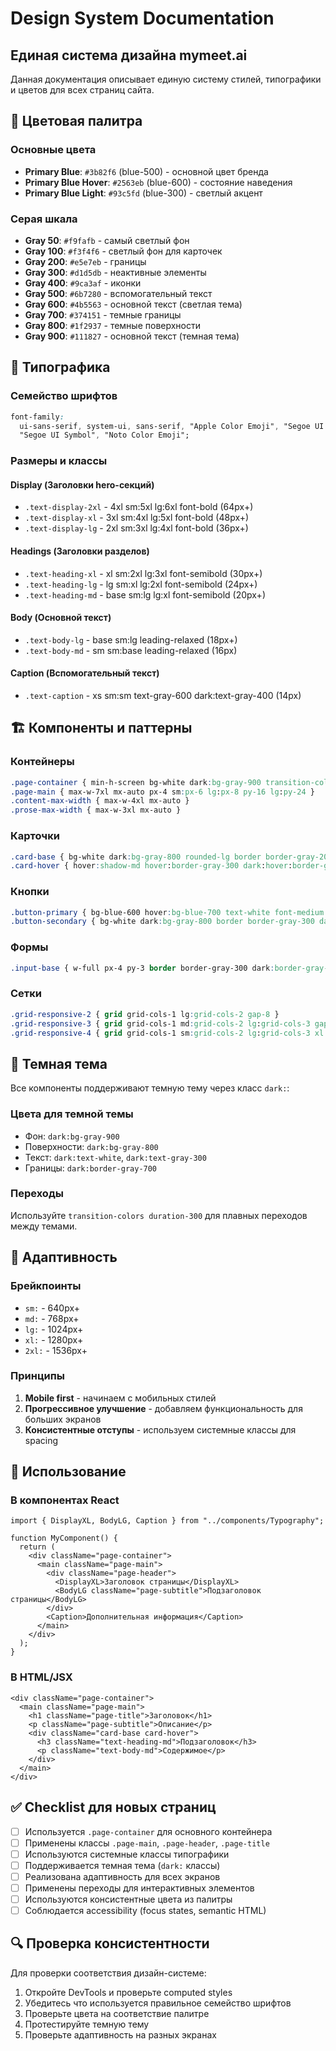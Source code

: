 # Design System Documentation

## Единая система дизайна mymeet.ai

Данная документация описывает единую систему стилей, типографики и цветов для всех страниц сайта.

## 🎨 Цветовая палитра

### Основные цвета

- **Primary Blue**: `#3b82f6` (blue-500) - основной цвет бренда
- **Primary Blue Hover**: `#2563eb` (blue-600) - состояние наведения
- **Primary Blue Light**: `#93c5fd` (blue-300) - светлый акцент

### Серая шкала

- **Gray 50**: `#f9fafb` - самый светлый фон
- **Gray 100**: `#f3f4f6` - светлый фон для карточек
- **Gray 200**: `#e5e7eb` - границы
- **Gray 300**: `#d1d5db` - неактивные элементы
- **Gray 400**: `#9ca3af` - иконки
- **Gray 500**: `#6b7280` - вспомогательный текст
- **Gray 600**: `#4b5563` - основной текст (светлая тема)
- **Gray 700**: `#374151` - темные границы
- **Gray 800**: `#1f2937` - темные поверхности
- **Gray 900**: `#111827` - основной текст (темная тема)

## 📝 Типографика

### Семейство шрифтов

```css
font-family:
  ui-sans-serif, system-ui, sans-serif, "Apple Color Emoji", "Segoe UI Emoji",
  "Segoe UI Symbol", "Noto Color Emoji";
```

### Размеры и классы

#### Display (Заголовки hero-секций)

- `.text-display-2xl` - 4xl sm:5xl lg:6xl font-bold (64px+)
- `.text-display-xl` - 3xl sm:4xl lg:5xl font-bold (48px+)
- `.text-display-lg` - 2xl sm:3xl lg:4xl font-bold (36px+)

#### Headings (Заголовки разделов)

- `.text-heading-xl` - xl sm:2xl lg:3xl font-semibold (30px+)
- `.text-heading-lg` - lg sm:xl lg:2xl font-semibold (24px+)
- `.text-heading-md` - base sm:lg lg:xl font-semibold (20px+)

#### Body (Основной текст)

- `.text-body-lg` - base sm:lg leading-relaxed (18px+)
- `.text-body-md` - sm sm:base leading-relaxed (16px)

#### Caption (Вспомогательный текст)

- `.text-caption` - xs sm:sm text-gray-600 dark:text-gray-400 (14px)

## 🏗️ Компоненты и паттерны

### Контейнеры

```css
.page-container { min-h-screen bg-white dark:bg-gray-900 transition-colors }
.page-main { max-w-7xl mx-auto px-4 sm:px-6 lg:px-8 py-16 lg:py-24 }
.content-max-width { max-w-4xl mx-auto }
.prose-max-width { max-w-3xl mx-auto }
```

### Карточки

```css
.card-base { bg-white dark:bg-gray-800 rounded-lg border border-gray-200 dark:border-gray-700 shadow-sm }
.card-hover { hover:shadow-md hover:border-gray-300 dark:hover:border-gray-600 transition-all duration-200 }
```

### Кнопки

```css
.button-primary { bg-blue-600 hover:bg-blue-700 text-white font-medium px-6 py-3 rounded-lg transition-colors }
.button-secondary { bg-white dark:bg-gray-800 border border-gray-300 dark:border-gray-600 text-gray-700 dark:text-gray-300 hover:bg-gray-50 dark:hover:bg-gray-700 }
```

### Формы

```css
.input-base { w-full px-4 py-3 border border-gray-300 dark:border-gray-600 rounded-lg bg-white dark:bg-gray-800 text-gray-900 dark:text-white }
```

### Сетки

```css
.grid-responsive-2 { grid grid-cols-1 lg:grid-cols-2 gap-8 }
.grid-responsive-3 { grid grid-cols-1 md:grid-cols-2 lg:grid-cols-3 gap-6 }
.grid-responsive-4 { grid grid-cols-1 sm:grid-cols-2 lg:grid-cols-3 xl:grid-cols-4 gap-6 }
```

## 🌙 Темная тема

Все компоненты поддерживают темную тему через класс `dark:`:

### Цвета для темной темы

- Фон: `dark:bg-gray-900`
- Поверхности: `dark:bg-gray-800`
- Текст: `dark:text-white`, `dark:text-gray-300`
- Границы: `dark:border-gray-700`

### Переходы

Используйте `transition-colors duration-300` для плавных переходов между темами.

## 📱 Адаптивность

### Брейкпоинты

- `sm:` - 640px+
- `md:` - 768px+
- `lg:` - 1024px+
- `xl:` - 1280px+
- `2xl:` - 1536px+

### Принципы

1. **Mobile first** - начинаем с мобильных стилей
2. **Прогрессивное улучшение** - добавляем функциональность для больших экранов
3. **Консистентные отступы** - используем системные классы для spacing

## 🎯 Использование

### В компонентах React

```tsx
import { DisplayXL, BodyLG, Caption } from "../components/Typography";

function MyComponent() {
  return (
    <div className="page-container">
      <main className="page-main">
        <div className="page-header">
          <DisplayXL>Заголовок страницы</DisplayXL>
          <BodyLG className="page-subtitle">Подзаголовок страницы</BodyLG>
        </div>
        <Caption>Дополнительная информация</Caption>
      </main>
    </div>
  );
}
```

### В HTML/JSX

```tsx
<div className="page-container">
  <main className="page-main">
    <h1 className="page-title">Заголовок</h1>
    <p className="page-subtitle">Описание</p>
    <div className="card-base card-hover">
      <h3 className="text-heading-md">Подзаголовок</h3>
      <p className="text-body-md">Содержимое</p>
    </div>
  </main>
</div>
```

## ✅ Checklist для новых страниц

- [ ] Используется `.page-container` для основного контейнера
- [ ] Применены классы `.page-main`, `.page-header`, `.page-title`
- [ ] Используются системные классы типографики
- [ ] Поддерживается темная тема (`dark:` классы)
- [ ] Реализована адаптивность для всех экранов
- [ ] Применены переходы для интерактивных элементов
- [ ] Используются консистентные цвета из палитры
- [ ] Соблюдается accessibility (focus states, semantic HTML)

## 🔍 Проверка консистентности

Для проверки соответствия дизайн-системе:

1. Откройте DevTools и проверьте computed styles
2. Убедитесь что используется правильное семейство шрифтов
3. Проверьте цвета на соответствие палитре
4. Протестируйте темную тему
5. Проверьте адаптивность на разных экранах
